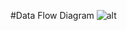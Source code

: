 #Data Flow Diagram
![alt](https://cloud.githubusercontent.com/assets/17298617/14774534/aff99b06-0a7c-11e6-99d2-66c46bf404e2.png)

